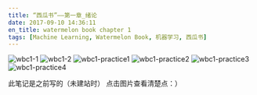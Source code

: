 ```yaml
---
title: “西瓜书”——第一章_绪论
date: 2017-09-10 14:36:11
en_title: watermelon book chapter 1
tags: [Machine Learning, Watermelon Book, 机器学习, 西瓜书]
---
```


![wbc1-1](https://img.yingjoy.cn/image/2017/09/wbc1-1.png)
![wbc1-2](https://img.yingjoy.cn/image/2017/09/wbc1-2.png)
![wbc1-practice1](https://img.yingjoy.cn/image/2017/09/wbc1-practice1.png)
![wbc1-practice2](https://img.yingjoy.cn/image/2017/09/wbc1-practice2.png)
![wbc1-practice3](https://img.yingjoy.cn/image/2017/09/wbc1-practice3.png)
![wbc1-practice4](https://img.yingjoy.cn/image/2017/09/wbc1-practice4.png)

此笔记是之前写的（未建站时）
点击图片查看清楚点：）